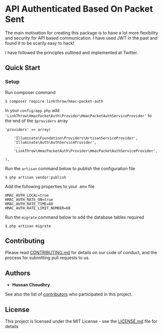 # API Authenticated Based On Packet Sent

The main motivation for creating this package is to have a lot more flexibility and security for API based communication. I have used JWT in the past and found it to be scarily easy to hack!

I have followed the principles outlined and implemented at Twitter.

## Quick Start

### Setup

Run composer command

	$ composer require linkthrow/hmac-packet-auth

In your `config/app.php` add `'LinkThrow\HmacPacketAuth\Provider\HmacPacketAuthServiceProvider'` to the end of the `$providers` array

    'providers' => array(

        'Illuminate\Foundation\Providers\ArtisanServiceProvider',
        'Illuminate\Auth\AuthServiceProvider',
        ...
        'LinkThrow\HmacPacketAuth\Provider\HmacPacketAuthServiceProvider',

    ),

Run the `artisan` command below to publish the configuration file

	$ php artisan vendor:publish

Add the following properties to your .env file

    HMAC_AUTH_LOCAL=true
    HMAC_AUTH_RATE_ON=true
    HMAC_AUTH_RATE_TIME=60
    HMAC_AUTH_RATE_LIMIT_NUMBER=60

Run the `migrate` command below to add the database tables required

	$ php artisan migrate

## Contributing

Please read [CONTRIBUTING.md](CONTRIBUTING.md) for details on our code of conduct, and the process for submitting pull requests to us.

## Authors

* **Hussan Choudhry**

See also the list of [contributors](https://github.com/your/project/contributors) who participated in this project.

## License

This project is licensed under the MIT License - see the [LICENSE.md](LICENSE.md) file for details
